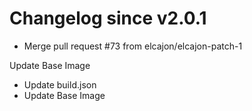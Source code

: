 # Changelog since v2.0.1
- Merge pull request #73 from elcajon/elcajon-patch-1

Update Base Image 
- Update build.json 
- Update Base Image 

